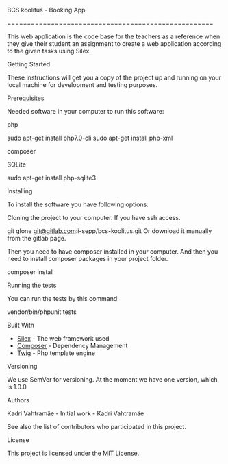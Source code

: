 BCS koolitus - Booking App

====================================================

This web application is the code base for the teachers as a reference when they give their student an assignment to create a web application according to the given tasks using Silex.


Getting Started

These instructions will get you a copy of the project up and running on your local machine for development and testing purposes.


Prerequisites

Needed software in your computer to run this software:



php

sudo apt-get install php7.0-cli
sudo apt-get install php-xml

composer

SQLite

sudo apt-get install php-sqlite3




Installing

To install the software you have following options:

Cloning the project to your computer. If you have ssh access.

git glone git@gitlab.com:i-sepp/bcs-koolitus.git
Or download it manually from the gitlab page.

Then you need to have composer installed in your computer.
And then you need to install composer packages in your project folder.

composer install

Running the tests

You can run the tests by this command:

vendor/bin/phpunit tests



Built With



* [Silex](http://silex.sensiolabs.org/) - The web framework used
* [Composer](https://getcomposer.org/) - Dependency Management
* [Twig](http://twig.sensiolabs.org/) - Php template engine




Versioning

We use SemVer for versioning.
At the moment we have one version, which is 1.0.0


Authors



Kadri Vahtramäe - Initial work - Kadri Vahtramäe



See also the list of contributors who participated in this project.


License

This project is licensed under the MIT License.